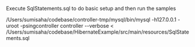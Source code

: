 Execute SqlStatements.sql to do basic setup and then run the samples

/Users/sumisaha/codebase/controller-tmp/mysql/bin/mysql -h127.0.0.1 -uroot -psingcontroller controller --verbose < /Users/sumisaha/codebase/HibernateExample/src/main/resources/SqlStatements.sql 
